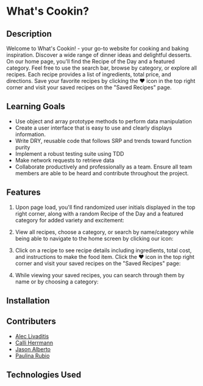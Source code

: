 # What's Cookin?

## Description
Welcome to What's Cookin! - your go-to website for cooking and baking inspiration. Discover a wide range of dinner ideas and delightful desserts. On our home page, you'll find the Recipe of the Day and a featured category. Feel free to use the search bar, browse by category, or explore all recipes. Each recipe provides a list of ingredients, total price, and directions. Save your favorite recipes by clicking the ❤️ icon in the top right corner and visit your saved recipes on the "Saved Recipes" page.

## Learning Goals
- Use object and array prototype methods to perform data manipulation
- Create a user interface that is easy to use and clearly displays information.
- Write DRY, reusable code that follows SRP and trends toward function purity
- Implement a robust testing suite using TDD
- Make network requests to retrieve data
- Collaborate productively and professionally as a team. Ensure all team members are able to be heard and contribute throughout the project.

## Features
1. Upon page load, you'll find randomized user initials displayed in the top right corner, along with a random Recipe of the Day and a featured category for added variety and excitement:

1. View all recipes, choose a category, or search by name/category while being able to navigate to the home screen by clicking our icon:

1. Click on a recipe to see recipe details including ingredients, total cost, and instructions to make the food item. Click the ❤️ icon in the top right corner and visit your saved recipes on the "Saved Recipes" page:

1. While viewing your saved recipes, you can search through them by name or by choosing a category:


## Installation


## Contributers
- [Alec Livaditis](https://github.com/alivaditis)
- [Calli Herrmann](https://github.com/CaliHam/)
- [Jason Alberto](https://github.com/jalbe0076)
- [Paulina Rubio](https://github.com/paulina-isabel)

## Technologies Used

